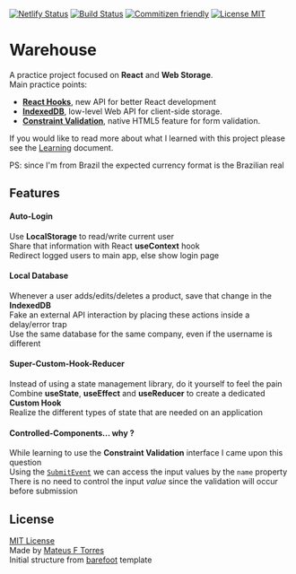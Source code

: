 [![Netlify Status](https://api.netlify.com/api/v1/badges/4fca18c0-b448-4c4b-95dd-8678d635d4ea/deploy-status)](https://app.netlify.com/sites/warehouse-mft/deploys)
[![Build Status](https://travis-ci.org/mateus-f-torres/warehouse.svg?branch=master)](https://travis-ci.org/mateus-f-torres/warehouse)
[![Commitizen friendly](https://img.shields.io/badge/commitizen-friendly-brightgreen.svg)](http://commitizen.github.io/cz-cli/)
[![License MIT](https://img.shields.io/github/license/mashape/apistatus.svg)](https://github.com/mateus-f-torres/barefoot/blob/master/LICENSE)

# Warehouse
A practice project focused on **React** and **Web Storage**.  
Main practice points:
- [**React Hooks**](https://reactjs.org/docs/hooks-intro.html), new API for better React development 
- [**IndexedDB**](https://developer.mozilla.org/en-US/docs/Web/API/IndexedDB_API), low-level Web API for client-side storage.
- [**Constraint Validation**](https://developer.mozilla.org/en-US/docs/Web/Guide/HTML/HTML5/Constraint_validation), native HTML5 feature for form validation.

If you would like to read more about what I learned with this project please see the [Learning](https://github.com/mateus-f-torres/warehouse/blob/master/LEARNING.md) document.  

PS: since I'm from Brazil the expected currency format is the Brazilian real

## Features

#### Auto-Login
Use **LocalStorage** to read/write current user  
Share that information with React **useContext** hook  
Redirect logged users to main app, else show login page

#### Local Database
Whenever a user adds/edits/deletes a product, save that change in the **IndexedDB**  
Fake an external API interaction by placing these actions inside a delay/error trap  
Use the same database for the same company, even if the username is different  

#### Super-Custom-Hook-Reducer
Instead of using a state management library, do it yourself to feel the pain  
Combine **useState**, **useEffect** and **useReducer** to create a dedicated **Custom Hook**  
Realize the different types of state that are needed on an application

#### Controlled-Components... why ?
While learning to use the **Constraint Validation** interface I came upon this question  
Using the [`SubmitEvent`](https://developer.mozilla.org/en-US/docs/Web/API/SubmitEvent) we can access the input values by the `name` property  
There is no need to control the input _value_ since the validation will occur before submission

## License
[MIT License](./LICENSE)  
Made by [Mateus F Torres](https://github.com/mateus-f-torres)    
Initial structure from [barefoot](https://github.com/mateus-f-torres/barefoot) template  
